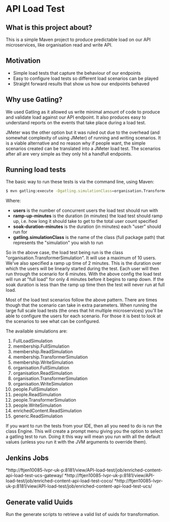 # API Load Test

## What is this project about?

This is a simple Maven project to produce predictable load on our API microservices, like organisation read and write API.

## Motivation

* Simple load tests that capture the behaviour of our endpoints
* Easy to configure load tests so different load scenarios can be played
* Straight forward results that show us how our endpoints behaved

## Why use Gatling?

We used Gatling as it allowed us write minimal amount of code to produce and validate load against our API endpoint. It also produces easy to understand reports on the events that take place during a load test. 

JMeter was the other option but it was ruled out due to the overhead (and somewhat complexity of using JMeter) of running and writing scenarios. It is a viable alternative and no reason why if people want, the simple scenarios created can be translated into a JMeter load test. The scenarios after all are very simple as they only hit a handfull endpoints.

## Running load tests

The basic way to run these tests is via the command line, using Maven:

```bash
$ mvn gatling:execute -Dgatling.simulationClass=organisation.TransformerSimulation -Dusers=10 -Dramp-up-minutes=2 -Dsoak-duration-minutes=6
```

Where:

* __users__ is the number of concurrent users the load test should run with
* __ramp-up-minutes__ is the duration (in minutes) the load test should ramp up, i.e. how long it should take to get to the total user count specified
* __soak-duration-minutes__ is the duration (in minutes) each "user" should run for
* __gatling.simulationClass__ is the name of the class (full package path) that represents the "simulation" you wish to run

So in the above case, the load test being run is the class "organisation.TransformerSimulation". It will use a maximum of 10 users. We've also specified a ramp up time of 2 minutes. This is the duration over which the users will be linearly started during the test. Each user will then run through the scenario for 6 minutes. With the above config the load test will run at "full load" for only 4 minutes before it begins to ramp down. If the soak duration is less than the ramp up time then the test will never run at full load.

Most of the load test scenarios follow the above pattern. There are times though that the scenario can take in extra parameters. When running the large full scale load tests (the ones that hit multiple microservices) you'll be able to configure the users for each scenario. For those it is best to look at the scenarios to see what can be configured.

The available simulations are:

1. FullLoadSimulation
2. membership.FullSimulation
3. membership.ReadSimulation
4. membership.TransformerSimulation
5. membership.WriteSimulation
6. organisation.FullSimulation
7. organisation.ReadSimulation
8. organisation.TransformerSimulation
9. organisation.WriteSimulation
10. people.FullSimulation
11. people.ReadSimulation
12. people.TransformerSimulation
13. people.WriteSimulation
14. enrichedContent.ReadSimulation
15. generic.ReadSimulation

If you want to run the tests from your IDE, then all you need to do is run the class Engine. This will create a prompt menu giving you the option to select a gatling test to run. Doing it this way will mean you run with all the default values (unless you run it with the JVM arguments to override them).

## Jenkins Jobs

*http://ftjen10085-lvpr-uk-p:8181/view/API-load-test/job/enriched-content-api-load-test-ucs-gateway/
*http://ftjen10085-lvpr-uk-p:8181/view/API-load-test/job/enriched-content-api-load-test-coco/
*http://ftjen10085-lvpr-uk-p:8181/view/API-load-test/job/enriched-content-api-load-test-ucs/

## Generate valid Uuids

Run the generate scripts to retrieve a valid list of uuids for transformation.
